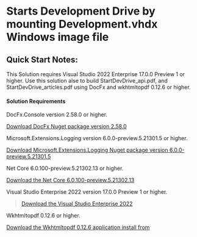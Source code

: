 # Starts Development Drive by mounting Development.vhdx Windows image file

## Quick Start Notes:

This Solution requires Visual Studio 2022 Enterprise 17.0.0 Preview 1 or higher.
Use this solution alse to build StartDevDrive_api.pdf, and StartDevDrive_articles.pdf using DocFx and wkhtmltopdf 0.12.6 or higher.

#### Solution Requirements

DocFx.Console version 2.58.0 or higher.

[Download DocFx Nuget package version
2.58.0](https://github.com/dotnet/docfx/releases/tag/v2.58.0)

Microsoft.Extensions.Logging version 6.0.0-preview.5.21301.5 or higher.

[Download Microsoft.Extensions.Logging Nuget package version
6.0.0-preview.5.21301.5](https://www.nuget.org/api/v2/package/Microsoft.Extensions.Logging/6.0.0-preview.5.21301.5)

Net Core 6.0.100-preview.5.21302.13 or higher.

[Download the Net Core 6.0.100-preview.5.21302.13](https://dotnet.microsoft.com/download/dotnet/6.0.100-preview.5.21302.13)

Visual Studio Enterprise 2022 version 17.0.0 Preview 1 or higher.

>   [Download the Visual Studio Enterprise
>   2022](https://visualstudio.microsoft.com/thank-you-downloading-visual-studio/?sku=enterprise&ch=pre&rel=17)

Wkhtmltopdf 0.12.6 or higher.

[Download the Wkhtmltopdf 0.12.6 application install from](https://github.com/wkhtmltopdf/packaging/releases/download/0.12.6-1/wkhtmltox-0.12.6-1.msvc2015-win64.exe)
